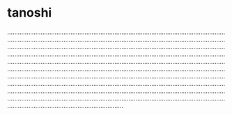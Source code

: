 # tanoshi
..........................................................................................................................................................................................................................................................................................................................................................................................................................................................................................................................................................................................................................................................................................................................................................................................................................................................................................................................................................................................................................................................................................................................................................................................................................................................................................................................................................
